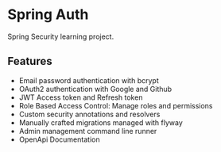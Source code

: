 # Spring Auth

Spring Security learning project.

## Features

- Email password authentication with bcrypt
- OAuth2 authentication with Google and Github
- JWT Access token and Refresh token
- Role Based Access Control: Manage roles and permissions
- Custom security annotations and resolvers
- Manually crafted migrations managed with flyway
- Admin management command line runner
- OpenApi Documentation